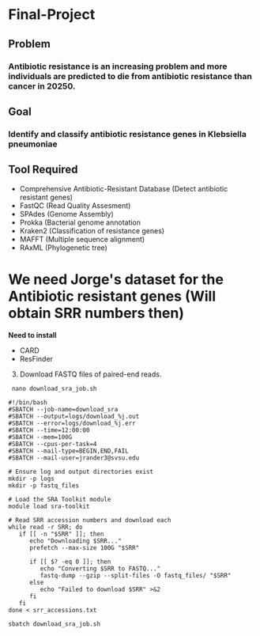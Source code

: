 # Final-Project

## Problem
### Antibiotic resistance is an increasing problem and more individuals are predicted to die from antibiotic resistance than cancer in 20250.

## Goal
### Identify and classify antibiotic resistance genes in Klebsiella pneumoniae

## Tool Required
- Comprehensive Antibiotic-Resistant Database (Detect antibiotic resistant genes) 
- FastQC (Read Quality Assesment)
- SPAdes (Genome Assembly)
- Prokka (Bacterial genome annotation
- Kraken2 (Classification of resistance genes)
- MAFFT (Multiple sequence alignment)
- RAxML (Phylogenetic tree)

# We need Jorge's dataset for the Antibiotic resistant genes (Will obtain SRR numbers then)

**Need to install**
- CARD
- ResFinder
  
3. Download FASTQ files of paired-end reads.
```
 nano download_sra_job.sh
```
```
#!/bin/bash
#SBATCH --job-name=download_sra
#SBATCH --output=logs/download_%j.out
#SBATCH --error=logs/download_%j.err
#SBATCH --time=12:00:00
#SBATCH --mem=100G
#SBATCH --cpus-per-task=4
#SBATCH --mail-type=BEGIN,END,FAIL
#SBATCH --mail-user=jrander3@svsu.edu

# Ensure log and output directories exist
mkdir -p logs
mkdir -p fastq_files

# Load the SRA Toolkit module
module load sra-toolkit

# Read SRR accession numbers and download each
while read -r SRR; do
   if [[ -n "$SRR" ]]; then
      echo "Downloading $SRR..."
      prefetch --max-size 100G "$SRR"

      if [[ $? -eq 0 ]]; then
         echo "Converting $SRR to FASTQ..."
         fastq-dump --gzip --split-files -O fastq_files/ "$SRR"
      else
         echo "Failed to download $SRR" >&2
      fi
   fi
done < srr_accessions.txt
```
```
sbatch download_sra_job.sh
```
